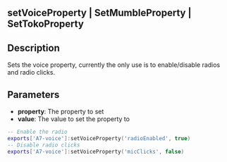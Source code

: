 ## setVoiceProperty | SetMumbleProperty | SetTokoProperty

## Description

Sets the voice property, currently the only use is to enable/disable radios and radio clicks.

## Parameters

* **property**: The property to set
* **value**: The value to set the property to

```lua
-- Enable the radio
exports['A7-voice']:setVoiceProperty('radioEnabled', true)
-- Disable radio clicks
exports['A7-voice']:setVoiceProperty('micClicks', false)
```